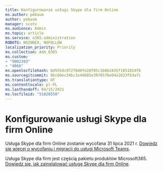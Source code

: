 ```yaml
---
title: Konfigurowanie usługi Skype dla firm Online
ms.author: pebaum
author: pebaum
manager: scotv
ms.audience: Admin
ms.topic: article
ms.service: o365-administration
ROBOTS: NOINDEX, NOFOLLOW
localization_priority: Priority
ms.collection: Adm_O365
ms.custom:
- "9002393"
- "4666"
ms.openlocfilehash: 8d555dc9f2f6d0fe26f05c1b8b2435f185182df6
ms.sourcegitcommit: 8bc60ec34bc1e40685e3976576e04a2623f63a7c
ms.translationtype: HT
ms.contentlocale: pl-PL
ms.lasthandoff: 04/15/2021
ms.locfileid: "51828558"
---
```

# <a name="set-up-skype-for-business-online"></a>Konfigurowanie usługi Skype dla firm Online

Usługa Skype dla firm Online zostanie wycofana 31 lipca 2021 r. [Dowiedz się więcej o wycofaniu i migracji do usługi Microsoft Teams](https://docs.microsoft.com/microsoftteams/skype-for-business-online-retirement).

Usługa Skype dla firm jest częścią pakietu produktów Microsoft365. [Dowiedz się, jak zainstalować usługę Skype dla firm Online](https://support.office.com/article/Install-Skype-for-Business-Online-8a618bc4-3fc8-4d5f-9d62-cf93a0494800).
